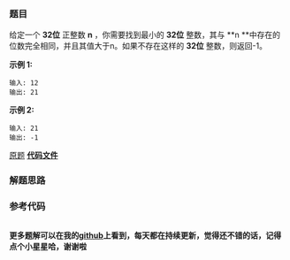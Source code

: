 ### 题目
给定一个 **32位** 正整数  **n** ，你需要找到最小的 **32位** 整数，其与  **n
**中存在的位数完全相同，并且其值大于n。如果不存在这样的 **32位** 整数，则返回-1。

**示例 1:**

    
    
    输入: 12
    输出: 21
    

**示例 2:**

    
    
    输入: 21
    输出: -1
    

[原题](https://leetcode-cn.com/problems/next-greater-element-iii/)    **[代码文件]()**


### 解题思路




### 参考代码

```go


```




**更多题解可以在我的[github](https://github.com/LZH139/leetcode_Go)上看到，每天都在持续更新，觉得还不错的话，记得点个小星星哈，谢谢啦**
